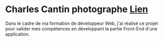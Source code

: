  # Charles Cantin photographe [Lien](https://photographe-cc.netlify.app/)
 
 Dans le cadre de ma formation de développeur Web, j'ai réalisé ce projet pour valider mes compétences en développant la partie Front-End d'une application.

